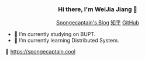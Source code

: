 <h3 align="center"> Hi there, I'm WeiJia Jiang 👋</h3>

<p align="center">
<p align="center">
  <a href="https://spongecaptain.cool/">Spongecaptain's Blog</a>
  <a href="https://www.zhihu.com/people/pa-shan-hu-de-mao">知乎</a>
  <a href="https://github.com/Spongecaptain">GitHub</a>
</p> 
</p>
  
- 🔭 I’m currently studying on BUPT.
- 🌱 I’m currently learning Distributed System.

🔗 https://spongecaptain.cool
